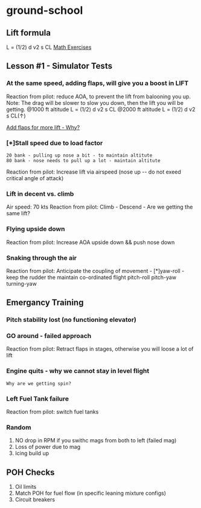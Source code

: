 # ground-school

## Lift formula 
L = (1/2) d v2 s CL
[Math Exercises]([https://www.grc.nasa.gov/www/k-12/WindTunnel/Activities/lift_formula.html)



## Lesson #1 - Simulator Tests 

### At the same speed, adding flaps, will give you a boost in LIFT 
Reaction from pilot: reduce AOA, to prevent the lift from balooning you up.
Note: The drag will be slower to slow you down, then the lift you will be getting.
@1000 ft altitude
    L = (1/2) d v2 s CL
@2000 ft altitude
    L = (1/2) d v2 s CL(↑)
    
[Add flaps for more lift - Why?](http://www.boldmethod.com/blog/2013/10/how-does-lowering-flaps-affect-angle-of-attack/)
    

### [*]Stall speed due to load factor 
    20 bank - pulling up nose a bit - to maintain altitute 
    80 bank - nose needs to pull up a lot - maintain altitute 
Reaction from pilot: Increase lift via airspeed (nose up -- do not exeed critical angle of attack)


### Lift in decent vs. climb 
Air speed: 70 kts 
Reaction from pilot:
    Climb - 
    Descend - 
Are we getting the same lift?

### Flying upside down 
Reaction from pilot: Increase AOA upside down && push nose down

### Snaking through the air 
Reaction from pilot: Anticipate the coupling of movement - 
    [*]yaw-roll - keep the rudder the maintain co-ordinated flight 
    pitch-roll
    pitch-yaw 
    turning-yaw

## Emergancy Training 
### Pitch stability lost (no functioning elevator)

### GO around - failed approach 
Reaction from pilot: Retract flaps in stages, otherwise you will loose a lot of lift 


### Engine quits - why we cannot stay in level flight 
    Why are we getting spin?
    
### Left Fuel Tank failure 
Reaction from pilot: switch fuel tanks 

### Random 
1. NO drop in RPM if you swithc mags from both to left (failed mag)
2. Loss of power due to mag 
3. Icing build up 
    
    
## POH Checks 
1. Oil limits 
2. Match POH for fuel flow (in specific leaning mixture configs)
3. Circuit breakers

